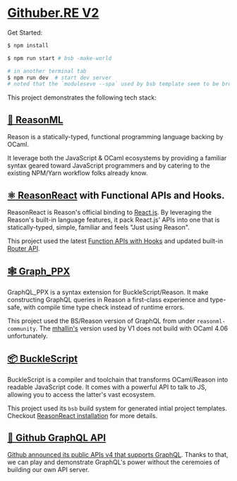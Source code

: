 # [Githuber.RE V2](https://huangxuan.me/githuber.re-v2/)

Get Started:

```sh
$ npm install

$ npm run start # bsb -make-world

# in another terminal tab
$ npm run dev  # start dev server
# noted that the `moduleseve --spa` used by bsb template seem to be broken.
```

This project demonstrates the following tech stack:

## [🐫 ReasonML](https://reasonml.github.io/)

Reason is a statically-typed, functional programming language backing by OCaml.

It leverage both the JavaScript & OCaml ecosystems by providing a familiar syntax geared toward JavaScript programmers and by catering to the existing NPM/Yarn workflow folks already know.

## [⚛️ ReasonReact](https://reasonml.github.io/reason-react/en/) with Functional APIs and Hooks.

ReasonReact is Reason's official binding to [React.js](https://reactjs.org/). By leveraging the Reason's built-in language features, it pack React.js' APIs into one that is statically-typed, simple, familiar and feels "Just using Reason".

This project used the latest [Function APIs with Hooks](https://reasonml.github.io/reason-react/blog/2019/04/10/react-hooks) and updated built-in [Router API](https://reasonml.github.io/reason-react/docs/en/router).

## [🕸 Graph_PPX](https://github.com/reasonml-community/graphql_ppx)

GraphQL_PPX is a syntax extension for BuckleScript/Reason. It make constructing GraphQL queries in Reason a first-class experience and type-safe, with compile time type check instead of runtime errors.

This project used the BS/Reason version of GraphQL from under `reasonml-community`. The [mhallin's](https://github.com/mhallin/graphql_ppx) version used by V1 does not build with OCaml 4.06 unfortunately.

## [📦 BuckleScript](https://bucklescript.github.io/)

BuckleScript is a compiler and toolchain that transforms OCaml/Reason into readable JavaScript code. It comes with a powerful API to talk to JS, allowing you to access the latter's vast ecosystem.

This project used its `bsb` build system for generated intial project templates. Checkout [ReasonReact installation](https://reasonml.github.io/reason-react/docs/en/installation#bucklescript) for more details.

## [🐙 Github GraphQL API](https://developer.github.com/v4/)

[Github announced its public APIs v4 that supports GraphQL](https://githubengineering.com/the-github-graphql-api/). Thanks to that, we can play and demonstrate GraphQL's power without the ceremoies of building our own API server. 


